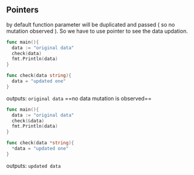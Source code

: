## Pointers
by default function parameter will be duplicated and passed ( so no mutation observed ). So we have to use pointer to see the data updation.
```go
func main(){
  data := "original data"
  check(data)
  fmt.Println(data) 
}

func check(data string){
  data = "updated one"
}
```
outputs: `original data` ==no data mutation is observed==
```go
func main(){
  data := "original data"
  check(&data)
  fmt.Println(data) 
}

func check(data *string){
  *data = "updated one"
}

```
outputs: `updated data`

